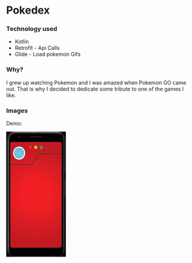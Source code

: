 # Pokedex
### Technology used

- Kotlin
- Retrofit - Api Calls
- Glide - Load pokemon Gifs

### Why?
I grew up watching Pokemon and I was amazed when Pokemon GO came out.
That is why I decided to dedicate some tribute to one of the games I like.
### Images

Demo:

![](/demo.gif)
